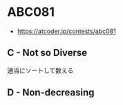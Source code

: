 # ABC081
* https://atcoder.jp/contests/abc081


## C - Not so Diverse
適当にソートして数える


## D - Non-decreasing
